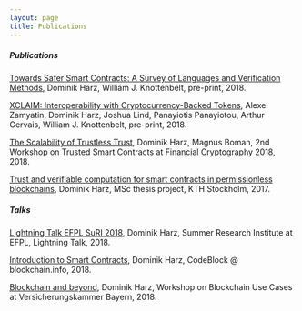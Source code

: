 ```yaml
---
layout: page
title: Publications
---
```


##### Publications
[Towards Safer Smart Contracts: A Survey of Languages and Verification Methods](https://arxiv.org/pdf/1809.09805.pdf), Dominik Harz, William J. Knottenbelt, pre-print, 2018.

[XCLAIM: Interoperability with Cryptocurrency-Backed Tokens](https://eprint.iacr.org/2018/643), Alexei Zamyatin, Dominik Harz, Joshua Lind, Panayiotis Panayiotou, Arthur Gervais, William J. Knottenbelt, pre-print, 2018.

[The Scalability of Trustless Trust](https://arxiv.org/pdf/1801.09535.pdf), Dominik Harz, Magnus Boman, 2nd Workshop on Trusted Smart Contracts at Financial Cryptography 2018, 2018.

[Trust and verifiable computation for smart contracts in permissionless blockchains](http://www.diva-portal.org/smash/record.jsf?pid=diva2%3A1111933&dswid=-143), Dominik Harz, MSc thesis project, KTH Stockholm, 2017.

##### Talks
[Lightning Talk EFPL SuRI 2018](https://drive.google.com/open?id=1jE1DmvnGayAkPnabQwBkojBhtgSpI0m3V866iidhgdo), Dominik Harz, Summer Research Institute at EFPL, Lightning Talk, 2018.

[Introduction to Smart Contracts](https://drive.google.com/open?id=1LVlVB3S4jlurZr0KzZZyi5CI-yqMRKKmj0fK026ncp0), Dominik Harz, CodeBlock @ blockchain.info, 2018.

[Blockchain and beyond](https://drive.google.com/open?id=1MJlvGJ9jY97VdY1CkycI5gKDlHA-49INKNBcC53wxuU), Dominik Harz, Workshop on Blockchain Use Cases at Versicherungskammer Bayern, 2018.